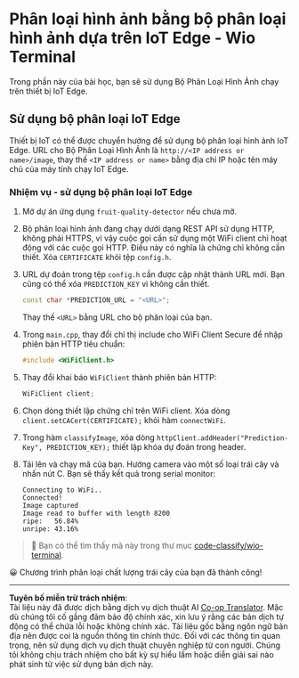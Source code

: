 <!--
CO_OP_TRANSLATOR_METADATA:
{
  "original_hash": "48ac21ec80329c930db7b84bd6b592ec",
  "translation_date": "2025-08-27T21:13:39+00:00",
  "source_file": "4-manufacturing/lessons/3-run-fruit-detector-edge/wio-terminal.md",
  "language_code": "vi"
}
-->
# Phân loại hình ảnh bằng bộ phân loại hình ảnh dựa trên IoT Edge - Wio Terminal

Trong phần này của bài học, bạn sẽ sử dụng Bộ Phân Loại Hình Ảnh chạy trên thiết bị IoT Edge.

## Sử dụng bộ phân loại IoT Edge

Thiết bị IoT có thể được chuyển hướng để sử dụng bộ phân loại hình ảnh IoT Edge. URL cho Bộ Phân Loại Hình Ảnh là `http://<IP address or name>/image`, thay thế `<IP address or name>` bằng địa chỉ IP hoặc tên máy chủ của máy tính chạy IoT Edge.

### Nhiệm vụ - sử dụng bộ phân loại IoT Edge

1. Mở dự án ứng dụng `fruit-quality-detector` nếu chưa mở.

1. Bộ phân loại hình ảnh đang chạy dưới dạng REST API sử dụng HTTP, không phải HTTPS, vì vậy cuộc gọi cần sử dụng một WiFi client chỉ hoạt động với các cuộc gọi HTTP. Điều này có nghĩa là chứng chỉ không cần thiết. Xóa `CERTIFICATE` khỏi tệp `config.h`.

1. URL dự đoán trong tệp `config.h` cần được cập nhật thành URL mới. Bạn cũng có thể xóa `PREDICTION_KEY` vì không cần thiết.

    ```cpp
    const char *PREDICTION_URL = "<URL>";
    ```

    Thay thế `<URL>` bằng URL cho bộ phân loại của bạn.

1. Trong `main.cpp`, thay đổi chỉ thị include cho WiFi Client Secure để nhập phiên bản HTTP tiêu chuẩn:

    ```cpp
    #include <WiFiClient.h>
    ```

1. Thay đổi khai báo `WiFiClient` thành phiên bản HTTP:

    ```cpp
    WiFiClient client;
    ```

1. Chọn dòng thiết lập chứng chỉ trên WiFi client. Xóa dòng `client.setCACert(CERTIFICATE);` khỏi hàm `connectWiFi`.

1. Trong hàm `classifyImage`, xóa dòng `httpClient.addHeader("Prediction-Key", PREDICTION_KEY);` thiết lập khóa dự đoán trong header.

1. Tải lên và chạy mã của bạn. Hướng camera vào một số loại trái cây và nhấn nút C. Bạn sẽ thấy kết quả trong serial monitor:

    ```output
    Connecting to WiFi..
    Connected!
    Image captured
    Image read to buffer with length 8200
    ripe:   56.84%
    unripe: 43.16%
    ```

> 💁 Bạn có thể tìm thấy mã này trong thư mục [code-classify/wio-terminal](../../../../../4-manufacturing/lessons/3-run-fruit-detector-edge/code-classify/wio-terminal).

😀 Chương trình phân loại chất lượng trái cây của bạn đã thành công!

---

**Tuyên bố miễn trừ trách nhiệm**:  
Tài liệu này đã được dịch bằng dịch vụ dịch thuật AI [Co-op Translator](https://github.com/Azure/co-op-translator). Mặc dù chúng tôi cố gắng đảm bảo độ chính xác, xin lưu ý rằng các bản dịch tự động có thể chứa lỗi hoặc không chính xác. Tài liệu gốc bằng ngôn ngữ bản địa nên được coi là nguồn thông tin chính thức. Đối với các thông tin quan trọng, nên sử dụng dịch vụ dịch thuật chuyên nghiệp từ con người. Chúng tôi không chịu trách nhiệm cho bất kỳ sự hiểu lầm hoặc diễn giải sai nào phát sinh từ việc sử dụng bản dịch này.